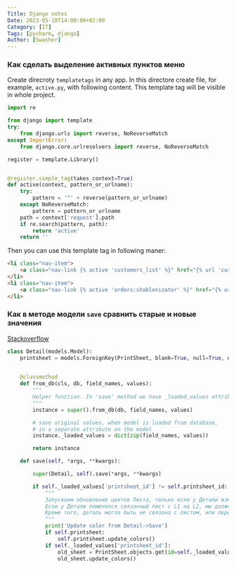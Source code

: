 ```yaml
---
Title: Django notes
Date: 2023-05-10T14:00:00+02:00
Category: [IT]
Tags: [pycharm, django]
Author: [Swasher]
---
```



### Как сделать выделение активных пунктов меню

Create direcroty `templatetags` in any app. In this directore
create file, for example, `active.py`, with following content.
This template tag will be visible in whole project.

```python
import re

from django import template
try:
    from django.urls import reverse, NoReverseMatch
except ImportError:
    from django.core.urlresolvers import reverse, NoReverseMatch

register = template.Library()


@register.simple_tag(takes_context=True)
def active(context, pattern_or_urlname):
    try:
        pattern = '^' + reverse(pattern_or_urlname)
    except NoReverseMatch:
        pattern = pattern_or_urlname
    path = context['request'].path
    if re.search(pattern, path):
        return 'active'
    return ''
```

Then you can use this template tag in following maner:

```html
<li class="nav-item">
    <a class="nav-link {% active 'customers_list' %}" href="{% url 'customers_list' %}"><i class="bi-filetype-pdf me-1"></i>Warehouse</a>
</li>
<li class="nav-item">
    <a class="nav-link {% active 'orders:shablonizator' %}" href="{% url 'orders:shablonizator' %}"><i class="bi-app-indicator me-1"></i>{% trans "Шаблоны" %}</a>
</li>
```
### Как в методе модели `save` сравнить старые и новые значения
[Stackoverflow](https://stackoverflow.com/a/64116052/1334825)

```python
class Detail(models.Model):
    printsheet = models.ForeignKey(PrintSheet, blank=True, null=True, on_delete=models.SET_NULL, related_name='details')

    
    @classmethod
    def from_db(cls, db, field_names, values):
        """
        Helper function. In 'save' method we have _loaded_values attribute, which contain 'old' instance values.
        """
        instance = super().from_db(db, field_names, values)

        # save original values, when model is loaded from database,
        # in a separate attribute on the model
        instance._loaded_values = dict(zip(field_names, values))

        return instance

    def save(self, *args, **kwargs):

        super(Detail, self).save(*args, **kwargs)

        if self._loaded_values['printsheet_id'] != self.printsheet_id:
            """
            Запускаем обновление цветов Листа, только если у Детали изменился связанный Лист.
            Если у Детали поменялся связанный лист с L1 на L2, мы должны обновить оба листа.
            Кроме того, деталь могла быть не связана с листом, или перестать быть связанной с листом, поэтому проверяем на None.
            """
            print('Update color from Detail->Save')
            if self.printsheet:
                self.printsheet.update_colors()
            if self._loaded_values['printsheet_id']:
                old_sheet = PrintSheet.objects.get(id=self._loaded_values['printsheet_id'])
                old_sheet.update_colors()
```

